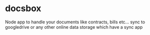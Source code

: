 # docsbox
Node app to handle your documents like contracts, bills etc...  sync to googledrive or any other online data storage which have a sync app
